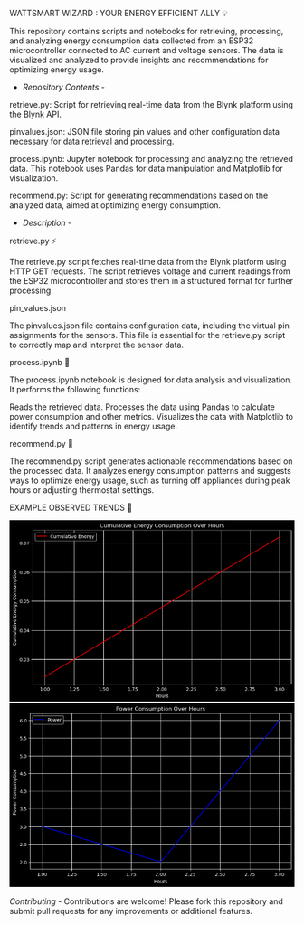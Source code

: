 WATTSMART WIZARD : YOUR ENERGY EFFICIENT ALLY 💡

This repository contains scripts and notebooks for retrieving, processing, and analyzing energy consumption data collected from an ESP32 microcontroller connected to AC current and voltage sensors. The data is visualized and analyzed to provide insights and recommendations for optimizing energy usage.

- *Repository Contents* -

retrieve.py: Script for retrieving real-time data from the Blynk platform using the Blynk API.

pinvalues.json: JSON file storing pin values and other configuration data necessary for data retrieval and processing.

process.ipynb: Jupyter notebook for processing and analyzing the retrieved data. This notebook uses Pandas for data manipulation and Matplotlib for visualization.

recommend.py: Script for generating recommendations based on the analyzed data, aimed at optimizing energy consumption.

- *Description* -

retrieve.py ⚡

The retrieve.py script fetches real-time data from the Blynk platform using HTTP GET requests. The script retrieves voltage and current readings from the ESP32 microcontroller and stores them in a structured format for further processing.

pin_values.json

The pinvalues.json file contains configuration data, including the virtual pin assignments for the sensors. This file is essential for the retrieve.py script to correctly map and interpret the sensor data.

process.ipynb 🔌

The process.ipynb notebook is designed for data analysis and visualization. It performs the following functions:

Reads the retrieved data.
Processes the data using Pandas to calculate power consumption and other metrics.
Visualizes the data with Matplotlib to identify trends and patterns in energy usage.

recommend.py 🔋

The recommend.py script generates actionable recommendations based on the processed data. It analyzes energy consumption patterns and suggests ways to optimize energy usage, such as turning off appliances during peak hours or adjusting thermostat settings.




EXAMPLE OBSERVED TRENDS 🚀

![ENERGY CONSUMPTION TREND](output_images/output2.ww.png)
![POWER CONSUMPTION TREND](output_images/output.ww.png)


*Contributing* -
Contributions are welcome! Please fork this repository and submit pull requests for any improvements or additional features.

